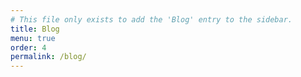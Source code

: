 ```yaml
---
# This file only exists to add the 'Blog' entry to the sidebar.
title: Blog
menu: true
order: 4
permalink: /blog/
---
```

